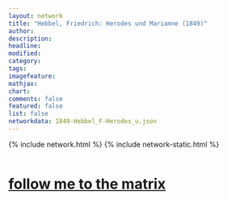 ```yaml
---
layout: network
title: "Hebbel, Friedrich: Herodes und Mariamne (1849)"
author:
description:
headline:
modified:
category:
tags: 
imagefeature: 
mathjax: 
chart: 
comments: false
featured: false
list: false
networkdata: 1849-Hebbel_F-Herodes_u.json
---
```

{% include network.html %}
{% include network-static.html %}
<div class="row">
  <div class="small-5 small-centered columns"><a href="/matrix101"><h1>follow me to the matrix</h1></a>
</div>
</div>

